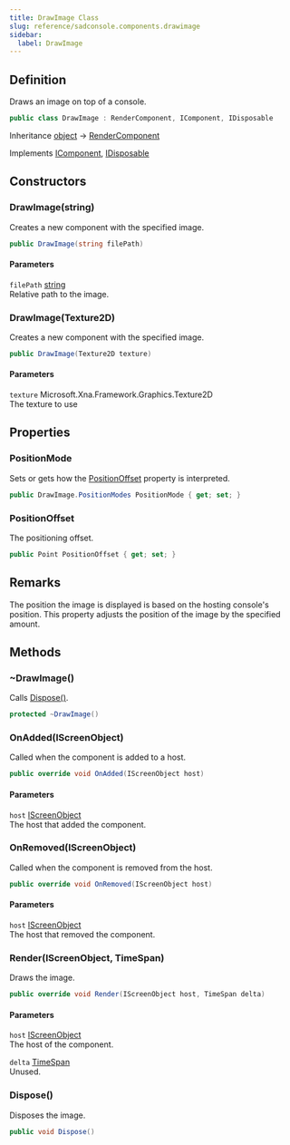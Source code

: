 ```yaml
---
title: DrawImage Class
slug: reference/sadconsole.components.drawimage
sidebar:
  label: DrawImage
---
```

## Definition

Draws an image on top of a console.

```csharp title="C#"
public class DrawImage : RenderComponent, IComponent, IDisposable
```

Inheritance [object](https://learn.microsoft.com/dotnet/api/system.object/) → [RenderComponent](../sadconsole.components.rendercomponent/)

Implements [IComponent](../sadconsole.components.icomponent/), [IDisposable](https://learn.microsoft.com/dotnet/api/system.idisposable/)

## Constructors

### DrawImage(string)

Creates a new component with the specified image.

```csharp title="C#"
public DrawImage(string filePath)
```

#### Parameters

`filePath` [string](https://learn.microsoft.com/dotnet/api/system.string/)  
Relative path to the image.


### DrawImage(Texture2D)

Creates a new component with the specified image.

```csharp title="C#"
public DrawImage(Texture2D texture)
```

#### Parameters

`texture` Microsoft.Xna.Framework.Graphics.Texture2D  
The texture to use


## Properties

### PositionMode

Sets or gets how the [PositionOffset](../sadconsole.components.drawimage/#positionoffset/) property is interpreted.

```csharp title="C#"
public DrawImage.PositionModes PositionMode { get; set; }
```

### PositionOffset

The positioning offset.

```csharp title="C#"
public Point PositionOffset { get; set; }
```
## Remarks

The position the image is displayed is based on the hosting console's position. This property adjusts the position of the image by the specified amount.

## Methods

### ~DrawImage()

Calls [Dispose()](../sadconsole.components.drawimage/#dispose/).

```csharp title="C#"
protected ~DrawImage()
```


### OnAdded(IScreenObject)

Called when the component is added to a host.

```csharp title="C#"
public override void OnAdded(IScreenObject host)
```

#### Parameters

`host` [IScreenObject](../sadconsole.iscreenobject/)  
The host that added the component.


### OnRemoved(IScreenObject)

Called when the component is removed from the host.

```csharp title="C#"
public override void OnRemoved(IScreenObject host)
```

#### Parameters

`host` [IScreenObject](../sadconsole.iscreenobject/)  
The host that removed the component.


### Render(IScreenObject, TimeSpan)

Draws the image.

```csharp title="C#"
public override void Render(IScreenObject host, TimeSpan delta)
```

#### Parameters

`host` [IScreenObject](../sadconsole.iscreenobject/)  
The host of the component.

`delta` [TimeSpan](https://learn.microsoft.com/dotnet/api/system.timespan/)  
Unused.


### Dispose()

Disposes the image.

```csharp title="C#"
public void Dispose()
```